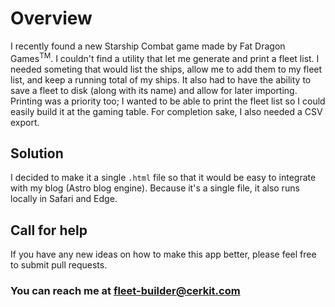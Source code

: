 # Overview
I recently found a new Starship Combat game made by Fat Dragon Games<sup>TM</sup>. I couldn't find a utility that let me generate and print a fleet list. 
I needed someting that would list the ships, allow me to add them to my fleet list, and keep a running total of my ships. 
It also had to have the ability to save a fleet to disk (along with its name) and allow for later importing. Printing was a priority too; I wanted
to be able to print the fleet list so I could easily build it at the gaming table. For completion sake, I also needed a CSV export.

## Solution
I decided to make it a single `.html` file so that it would be easy to integrate with my blog (Astro blog engine). 
Because it's a single file, it also runs locally in Safari and Edge.

## Call for help
If you have any new ideas on how to make this app better, please feel free to submit pull requests.

### You can reach me at <a href="mailto:fleet-builder@cerkit.com">fleet-builder@cerkit.com</a>
